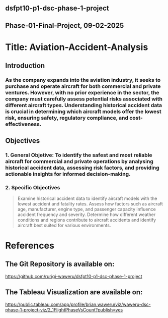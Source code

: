 ## dsfpt10-p1-dsc-phase-1-project
## Phase-01-Final-Project, 09-02-2025

# Title: Aviation-Accident-Analysis

## Introduction
### As the company expands into the aviation industry, it seeks to purchase and operate aircraft for both commercial and private ventures. However, with no prior experience in the sector, the company must carefully assess potential risks associated with different aircraft types. Understanding historical accident data is crucial in determining which aircraft models offer the lowest risk, ensuring safety, regulatory compliance, and cost-effectiveness.


## Objectives 
### 1. General Objetive: To identify the safest and most reliable aircraft for commercial and private operations by analysing historical accident data, assessing risk factors, and providing actionable insights for informed decision-making.

### 2. Specific Objectives
> Examine historical accident data to identify aircraft models with the lowest accident and fatality rates.
> Assess how factors such as aircraft age, manufacturer, engine type, and passenger capacity influence accident frequency and severity.
> Determine how different weather conditions and regions contribute to aircraft accidents and identify aircraft best suited for various environments.

# References
## The Git Repository is available on:
https://github.com/rurigi-waweru/dsfpt10-p1-dsc-phase-1-project

## The Tableau Visualization are available on:
https://public.tableau.com/app/profile/brian.waweru/viz/waweru-dsc-phase-1-project-viz/2_1FlightPhaseVsCount?publish=yes
